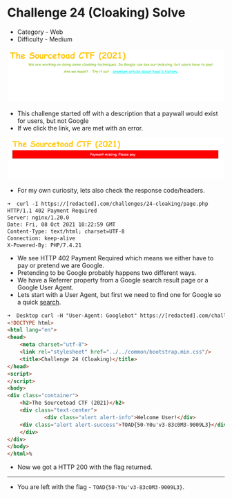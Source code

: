 # Challenge 24 (Cloaking) Solve

* Category - Web
* Difficulty - Medium

![](challenge-24.png)

* This challenge started off with a description that a paywall would exist for users, but not Google
* If we click the link, we are met with an error.

![](challenge-24-need-payment.png)

* For my own curiosity, lets also check the response code/headers.

```
➜  curl -I https://[redacted].com/challenges/24-cloaking/page.php
HTTP/1.1 402 Payment Required
Server: nginx/1.20.0
Date: Fri, 08 Oct 2021 10:22:59 GMT
Content-Type: text/html; charset=UTF-8
Connection: keep-alive
X-Powered-By: PHP/7.4.21
```

* We see HTTP 402 Payment Required which means we either have to pay or pretend we are Google.
* Pretending to be Google probably happens two different ways.
* We have a Referrer property from a Google search result page or a Google User Agent.
* Lets start with a User Agent, but first we need to find one for Google so a quick [search](https://developers.google.com/search/docs/advanced/crawling/overview-google-crawlers).

```html
➜  Desktop curl -H "User-Agent: Googlebot" https://[redacted].com/challenges/24-cloaking/page.php 
<!DOCTYPE html>
<html lang="en">
<head>
    <meta charset="utf-8">
    <link rel="stylesheet" href="../../common/bootstrap.min.css"/>
    <title>Challenge 24 (Cloaking)</title>
</head>
<script>
</script>
<body>
<div class="container">
    <h2>The Sourcetoad CTF (2021)</h2>
    <div class="text-center">
            <div class="alert alert-info">Welcome User!</div>
    <div class="alert alert-success">TOAD{50-Y0u'v3-83c0M3-9009L3}</div>
    </div>
</div>
</body>
</html>%
```

* Now we got a HTTP 200 with the flag returned.

---
* You are left with the flag - `TOAD{50-Y0u'v3-83c0M3-9009L3}`.